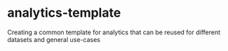 # analytics-template
Creating a common template for analytics that can be reused for different datasets and general use-cases

